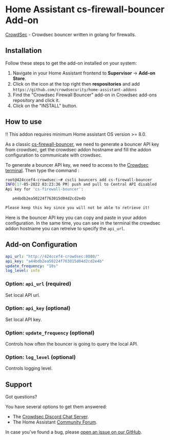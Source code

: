 # Home Assistant cs-firewall-bouncer Add-on

[CrowdSec](https://github.com/crowdsecurity/cs-firewall-bouncer) - Crowdsec bouncer written in golang for firewalls.

## Installation

Follow these steps to get the add-on installed on your system:

1. Navigate in your Home Assistant frontend to **Supervisor** -> **Add-on Store**.
2. Click on the icon at the top right then **respositories** and add `https://github.com/crowdsecurity/home-assistant-addons`
3. Find the "Crowdsec Firewall Bouncer" add-on in Crowdsec add-ons repository and click it.
4. Click on the "INSTALL" button.

## How to use

!! This addon requires minimum Home assistant OS version >= 8.0.

As a classic [cs-firewall-bouncer](https://github.com/crowdsecurity/cs-firewall-bouncer), we need to generate a bouncer API key from crowdsec, get the crowdsec addon hostname and fill the addon configuration to communicate with crowdsec.

To generate a bouncer API key, we need to access to the [Crowdsec terminal](https://github.com/crowdsecurity/home-assistant-addons/blob/main/crowdsec/DOCS.md#crowdsec-terminal). Then type the command :

```bash
root@424ccef4-crowdsec:~# cscli bouncers add cs-firewall-bouncer
INFO[17-05-2022 03:23:36 PM] push and pull to Central API disabled        
Api key for 'cs-firewall-bouncer':

   a44bdb2ea50224f763015d04d2cd2e4b

Please keep this key since you will not be able to retrieve it!
```

Here is the bouncer API key you can copy and paste in your addon configuration.
In the same time, you can see in the terminal the crowdsec addon hostname you can retreive to specify the `api_url`.

## Add-on Configuration

```yaml
api_url: "http://424ccef4-crowdsec:8080/"
api_key: "a44bdb2ea50224f763015d04d2cd2e4b"
update_frequency: "10s"
log_level: info
```

### Option: `api_url` (required)

Set local API url.

### Option: `api_key` (optional)

Set local API key.

### Option: `update_frequency` (optional)

Controls how often the bouncer is going to query the local API.

### Option: `log_level` (optional)

Controls logging level.

## Support

Got questions?

You have several options to get them answered:

- The [Crowdsec Discord Chat Server][discord].
- The Home Assistant [Community Forum][forum].

In case you've found a bug, please [open an issue on our GitHub][issue].

[discord]: https://discord.gg/wGN7ShmEE8
[forum]: https://discourse.crowdsec.net/
[issue]: https://github.com/crowdsecurity/home-assistant-addons/issues